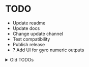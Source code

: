 # TODO

* Update readme
* Update docs
* Change update channel
* Test compatibility
* Publish release
* ? Add UI for gyro numeric outputs

<details>
<summary>Old TODOs</summary>

* ~~Change stick coordinate clamping for JoyCon. Make initial center offset on first input?~~
* ~~Expose extra SL and SR buttons for JoyCon Joined mode. Keep using normal SL and SR for Split mode~~
* ~~Add hooks to keep track of active display monitors for Absolute Mouse~~
* ~~Figure out desired options for Absolute Mouse support~~
* ~~Add absolute mouse options for various output types (Sticks and Touchpad)~~
* ~~Add more localization ready strings~~
* Try to add some form of Action Set support. Really missing playing Mass Effect 1 and 2
* ~~Add rotation option for Touchpad Mouse Joystick~~
* ~~Experiment with XmlSerializer class for reading Profiles.xml data~~
* ~~Re-check Switch Pro and JoyCon rumble frequency interpretation~~
* ~~Attempt to add stick delta acceleration for mouse output. Kind of missing that option from my old experiments~~

</details>